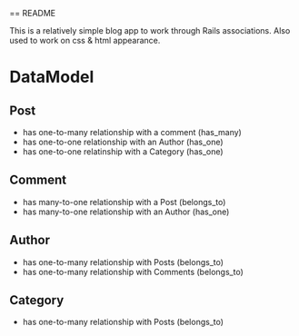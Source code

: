 == README

This is a relatively simple blog app to work through Rails associations.
Also used to work on css & html appearance.

# DataModel

## Post
* has one-to-many relationship with a comment (has_many)
* has one-to-one relationship with an Author (has_one)
* has one-to-one relatinship with a Category (has_one)

## Comment
* has many-to-one relationship with a Post (belongs_to)
* has many-to-one relationship with an Author (has_one)

## Author
* has one-to-many relationship with Posts (belongs_to)
* has one-to-many relationship with Comments (belongs_to)

## Category
* has one-to-many relationship with Posts (belongs_to)

